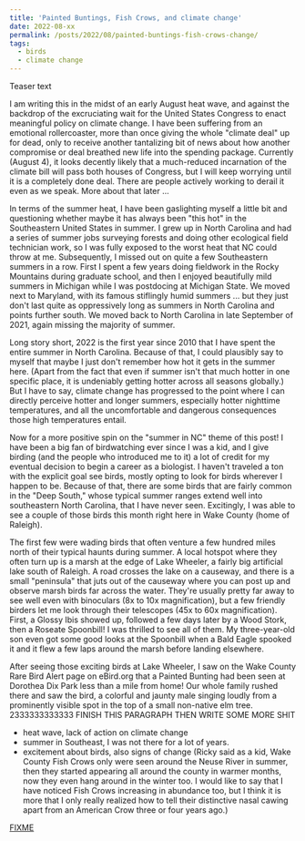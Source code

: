 ```yaml
---
title: 'Painted Buntings, Fish Crows, and climate change'
date: 2022-08-xx
permalink: /posts/2022/08/painted-buntings-fish-crows-change/
tags:
  - birds
  - climate change
---
```


Teaser text

<!--break-->

I am writing this in the midst of an early August heat wave, and against the backdrop of the excruciating wait for the United States Congress to enact meaningful policy on climate change. I have been suffering from an emotional rollercoaster, more than once giving the whole "climate deal" up for dead, only to receive another tantalizing bit of news about how another compromise or deal breathed new life into the spending package. Currently (August 4), it looks decently likely that a much-reduced incarnation of the climate bill will pass both houses of Congress, but I will keep worrying until it is a completely done deal. There are people actively working to derail it even as we speak. More about that later ...

In terms of the summer heat, I have been gaslighting myself a little bit and questioning whether maybe it has always been "this hot" in the Southeastern United States in summer. I grew up in North Carolina and had a series of summer jobs surveying forests and doing other ecological field technician work, so I was fully exposed to the worst heat that NC could throw at me. Subsequently, I missed out on quite a few Southeastern summers in a row. First I spent a few years doing fieldwork in the Rocky Mountains during graduate school, and then I enjoyed beautifully mild summers in Michigan while I was postdocing at Michigan State. We moved next to Maryland, with its famous stiflingly humid summers ... but they just don't last quite as oppressively long as summers in North Carolina and points further south. We moved back to North Carolina in late September of 2021, again missing the majority of summer. 

Long story short, 2022 is the first year since 2010 that I have spent the entire summer in North Carolina. Because of that, I could plausibly say to myself that maybe I just don't remember how hot it gets in the summer here. (Apart from the fact that even if summer isn't that much hotter in one specific place, it is undeniably getting hotter across all seasons globally.) But I have to say, climate change has progressed to the point where I can directly perceive hotter and longer summers, especially hotter nighttime temperatures, and all the uncomfortable and dangerous consequences those high temperatures entail.

Now for a more positive spin on the "summer in NC" theme of this post! I have been a big fan of birdwatching ever since I was a kid, and I give birding (and the people who introduced me to it) a lot of credit for my eventual decision to begin a career as a biologist. I haven't traveled a ton with the explicit goal see birds, mostly opting to look for birds wherever I happen to be. Because of that, there are some birds that are fairly common in the "Deep South," whose typical summer ranges extend well into southeastern North Carolina, that I have never seen. Excitingly, I was able to see a couple of those birds this month right here in Wake County (home of Raleigh). 

The first few were wading birds that often venture a few hundred miles north of their typical haunts during summer. A local hotspot where they often turn up is a marsh at the edge of Lake Wheeler, a fairly big artificial lake south of Raleigh. A road crosses the lake on a causeway, and there is a small "peninsula" that juts out of the causeway where you can post up and observe marsh birds far across the water. They're usually pretty far away to see well even with binoculars (8x to 10x magnification), but a few friendly birders let me look through their telescopes (45x to 60x magnification). First, a Glossy Ibis showed up, followed a few days later by a Wood Stork, then a Roseate Spoonbill! I was thrilled to see all of them. My three-year-old son even got some good looks at the Spoonbill when a Bald Eagle spooked it and it flew a few laps around the marsh before landing elsewhere. 

After seeing those exciting birds at Lake Wheeler, I saw on the Wake County Rare Bird Alert page on eBird.org that a Painted Bunting had been seen at Dorothea Dix Park less than a mile from home! Our whole family rushed there and saw the bird, a colorful and jaunty male singing loudly from a prominently visible spot in the top of a small non-native elm tree.
2333333333333 FINISH THIS PARAGRAPH THEN WRITE SOME MORE SHIT

- heat wave, lack of action on climate change
- summer in Southeast, I was not there for a lot of years.
- excitement about birds, also signs of change (Ricky said as a kid, Wake County Fish Crows only were seen around the Neuse River in summer, then they started appearing all around the county in warmer months, now they even hang around in the winter too. I would like to say that I have noticed Fish Crows increasing in abundance too, but I think it is more that I only really realized how to tell their distinctive nasal cawing apart from an American Crow three or four years ago.)

<!--links below-->
[FIXME](https://FIXME.com)